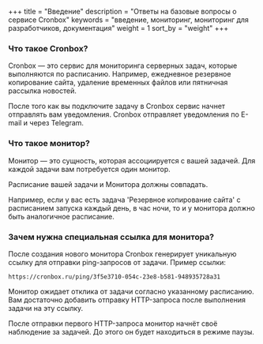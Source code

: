 +++
title = "Введение"
description = "Ответы на базовые вопросы о сервисе Cronbox"
keywords = "введение, мониторинг, мониторинг для разработчиков, документация"
weight = 1
sort_by = "weight"
+++

### Что такое Cronbox?

Cronbox — это сервис для мониторинга серверных задач, которые выполняются по расписанию. 
Например, ежедневное резервное копирование сайта, удаление временных файлов или пятничная рассылка новостей. 

После того как вы подключите задачу в Cronbox сервис начнет отправлять вам уведомления.
Cronbox отправляет уведомления по E-mail и через Telegram.

### Что такое монитор?

Монитор — это сущность, которая ассоциируется с вашей задачей. Для каждой задачи вам потребуется один монитор.
 
Расписание вашей задачи и Монитора должны совпадать.
  
Например, если у вас есть задача 'Резервное копирование сайта' с расписанием запуска каждый день, в час ночи, 
то и у монитора должно быть аналогичное расписание.

### Зачем нужна специальная ссылка для монитора?

После создания нового монитора Cronbox генерирует уникальную ссылку для отправки 
ping-запросов от задачи. Пример ссылки:

```
https://cronbox.ru/ping/3f5e3710-054c-23e8-b581-948935728a31
```

Монитор ожидает отклика от задачи согласно указанному расписанию. 
Вам достаточно добавить отправку HTTP-запроса после выполнения задачи на эту ссылку.

После отправки первого HTTP-запроса монитор начнёт своё наблюдение за задачей. До этого
он будет находиться в режиме паузы.
